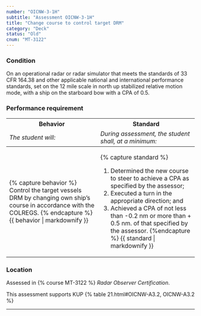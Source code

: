 ```yaml
---
number: "OICNW-3-1H"
subtitle: "Assessment OICNW-3-1H"
title: "Change course to control target DRM"
category: "Deck"
status: "Old"
cnum: "MT-3122"
---
```

### Condition

On an operational radar or radar simulator that meets the standards of 33 CFR 164.38 and other applicable national and international performance standards, set on the 12 mile scale in north up stabilized relative motion mode, with a ship on the starboard bow with a CPA of 0.5.

### Performance requirement 

<table width='100%' class='Guidelines'>
 <thead>
 <tr>
     <th class='thirty'>Behavior</th>
     <th class='seventy'>Standard</th>
 </tr>
 <tr>
     <td><em>The student will:</em></td>
     <td><em>During assessment, the student shall, at a minimum:</em></td>
 </tr>
 </thead>
 <tbody>
 

<tr><td>

{% capture behavior %}
Control the target vessels DRM by changing own ship’s course in accordance with the COLREGS.
{% endcapture %}
{{ behavior | markdownify }}

</td><td>

{% capture standard %}
1. Determined the new course to steer to achieve a CPA as specified by the assessor;
2. Executed a turn in the appropriate direction; and
3. Achieved a CPA of not less than -0.2 nm or more than + 0.5 nm. of that specified by the assessor.
{%endcapture %}
{{ standard | markdownify }}

</td></tr>



 </tbody>
 </table>

### Location

Assessed in  {% course  MT-3122 %}  *Radar Observer Certification*.

This assessment supports KUP {% table 21.html#OICNW-A3.2, OICNW-A3.2 %}

***

